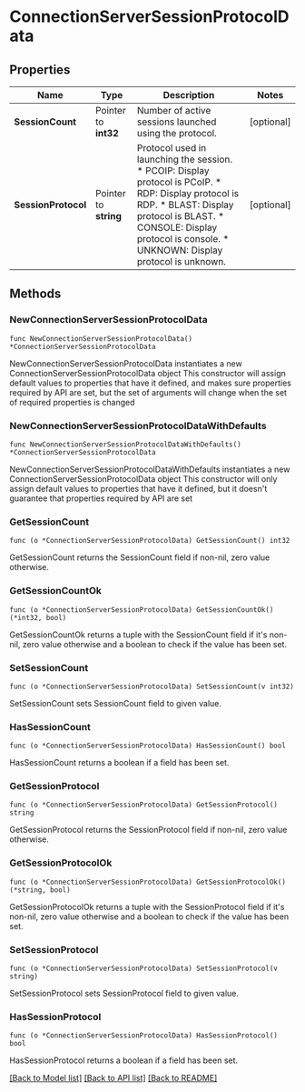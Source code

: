 # ConnectionServerSessionProtocolData

## Properties

Name | Type | Description | Notes
------------ | ------------- | ------------- | -------------
**SessionCount** | Pointer to **int32** | Number of active sessions launched using the protocol. | [optional] 
**SessionProtocol** | Pointer to **string** | Protocol used in launching the session. * PCOIP: Display protocol is PCoIP. * RDP: Display protocol is RDP. * BLAST: Display protocol is BLAST. * CONSOLE: Display protocol is console. * UNKNOWN: Display protocol is unknown. | [optional] 

## Methods

### NewConnectionServerSessionProtocolData

`func NewConnectionServerSessionProtocolData() *ConnectionServerSessionProtocolData`

NewConnectionServerSessionProtocolData instantiates a new ConnectionServerSessionProtocolData object
This constructor will assign default values to properties that have it defined,
and makes sure properties required by API are set, but the set of arguments
will change when the set of required properties is changed

### NewConnectionServerSessionProtocolDataWithDefaults

`func NewConnectionServerSessionProtocolDataWithDefaults() *ConnectionServerSessionProtocolData`

NewConnectionServerSessionProtocolDataWithDefaults instantiates a new ConnectionServerSessionProtocolData object
This constructor will only assign default values to properties that have it defined,
but it doesn't guarantee that properties required by API are set

### GetSessionCount

`func (o *ConnectionServerSessionProtocolData) GetSessionCount() int32`

GetSessionCount returns the SessionCount field if non-nil, zero value otherwise.

### GetSessionCountOk

`func (o *ConnectionServerSessionProtocolData) GetSessionCountOk() (*int32, bool)`

GetSessionCountOk returns a tuple with the SessionCount field if it's non-nil, zero value otherwise
and a boolean to check if the value has been set.

### SetSessionCount

`func (o *ConnectionServerSessionProtocolData) SetSessionCount(v int32)`

SetSessionCount sets SessionCount field to given value.

### HasSessionCount

`func (o *ConnectionServerSessionProtocolData) HasSessionCount() bool`

HasSessionCount returns a boolean if a field has been set.

### GetSessionProtocol

`func (o *ConnectionServerSessionProtocolData) GetSessionProtocol() string`

GetSessionProtocol returns the SessionProtocol field if non-nil, zero value otherwise.

### GetSessionProtocolOk

`func (o *ConnectionServerSessionProtocolData) GetSessionProtocolOk() (*string, bool)`

GetSessionProtocolOk returns a tuple with the SessionProtocol field if it's non-nil, zero value otherwise
and a boolean to check if the value has been set.

### SetSessionProtocol

`func (o *ConnectionServerSessionProtocolData) SetSessionProtocol(v string)`

SetSessionProtocol sets SessionProtocol field to given value.

### HasSessionProtocol

`func (o *ConnectionServerSessionProtocolData) HasSessionProtocol() bool`

HasSessionProtocol returns a boolean if a field has been set.


[[Back to Model list]](../README.md#documentation-for-models) [[Back to API list]](../README.md#documentation-for-api-endpoints) [[Back to README]](../README.md)


